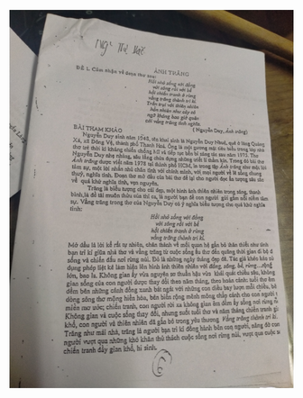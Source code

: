 [![IMG20210531195209.jpg](https://github.com/uploadimagefree/2021/blob/main/IMG20210531195209.jpg?raw=true)](https://github.com/uploadimagefree/2021/blob/main/IMG20210531195209.jpg?raw=true)
[![]()]()
[![]()]()
[![]()]()
[![]()]()
